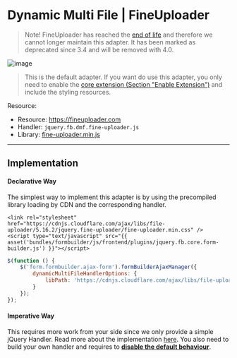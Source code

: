 # Dynamic Multi File | FineUploader

> Note! FineUploader has reached the [end of life](https://github.com/FineUploader/fine-uploader/issues/2073)
> and therefore we cannot longer maintain this adapter. It has been marked as deprecated since 3.4 and will be removed with 4.0.

![image](https://user-images.githubusercontent.com/700119/119269468-23b0b980-bbf8-11eb-8778-a43ad9a56088.png)

> This is the default adapter. If you want do use this adapter, you only need to enable the [core extension (Section "Enable Extension")](../91_Javascript.md#core-extension) and include the styling resources.
 
Resource: 

- Resource: https://fineuploader.com
- Handler: `jquery.fb.dmf.fine-uploader.js`
- Library: [fine-uploader.min.js](https://cdnjs.cloudflare.com/ajax/libs/file-uploader/5.16.2/jquery.fine-uploader/jquery.fine-uploader.min.js)

***

## Implementation

#### Declarative Way
The simplest way to implement this adapter is by using the precompiled library loading by CDN and the corresponding handler.

```twig
<link rel="stylesheet" href="https://cdnjs.cloudflare.com/ajax/libs/file-uploader/5.16.2/jquery.fine-uploader/fine-uploader.min.css" />
<script type="text/javascript" src="{{ asset('bundles/formbuilder/js/frontend/plugins/jquery.fb.core.form-builder.js') }}"></script>
```

```javascript
$(function () {
    $('form.formbuilder.ajax-form').formBuilderAjaxManager({
        dynamicMultiFileHandlerOptions: {
            libPath: 'https://cdnjs.cloudflare.com/ajax/libs/file-uploader/5.16.2/jquery.fine-uploader/jquery.fine-uploader.min.js'
        }
    });
});
```

#### Imperative Way
This requires more work from your side since we only provide a simple jQuery Handler.
Read more about the implementation [here](https://docs.fineuploader.com/features/modules.html). 
You also need to build your own handler and requires to **[disable the default behaviour](../80_FileUpload.md#disable-default-initialization)**.